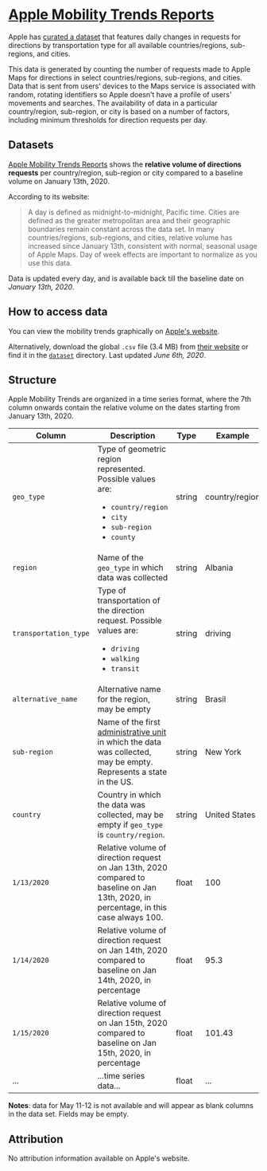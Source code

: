 # [Apple Mobility Trends Reports](https://www.apple.com/covid19/mobility)

Apple has [curated a dataset](https://www.apple.com/covid19/mobility) that features daily changes in requests for directions by transportation type for all available countries/regions, sub-regions, and cities. 

This data is generated by counting the number of requests made to Apple Maps for directions in select countries/regions, sub-regions, and cities. Data that is sent from users’ devices to the Maps service is associated with random, rotating identifiers so Apple doesn’t have a profile of users' movements and searches. The availability of data in a particular country/region, sub-region, or city is based on a number of factors, including minimum thresholds for direction requests per day.


## Datasets 

[Apple Mobility Trends Reports](https://www.apple.com/covid19/mobility) shows the **relative volume of directions requests** per country/region, sub-region or city compared to a baseline volume on January 13th, 2020. 

According to its website: 

> A day is defined as midnight-to-midnight, Pacific time. Cities are defined as the greater metropolitan area and their geographic boundaries remain constant across the data set. In many countries/regions, sub-regions, and cities, relative volume has increased since January 13th, consistent with normal, seasonal usage of Apple Maps. Day of week effects are important to normalize as you use this data. 

Data is updated every day, and is available back till the baseline date on _January 13th, 2020_.


## How to access data

You can view the mobility trends graphically on [Apple's website](https://www.apple.com/covid19/mobility). 

Alternatively, download the global `.csv` file (3.4 MB) from [their website](https://www.apple.com/covid19/mobility) or find it in the [`dataset`](dataset/) directory. Last updated _June 6th, 2020_.


## Structure

Apple Mobility Trends are organized in a time series format, where the 7th column onwards contain the relative volume on the dates starting from January 13th, 2020.

| Column | Description | Type | Example |
|-|-|-|-|
| `geo_type` | Type of geometric region represented. Possible values are: <ul><li>`country/region`</li><li>`city`</li><li>`sub-region`</li><li>`county`</li></ul> | string | country/region |
| `region` | Name of the `geo_type` in which data was collected | string | Albania |
| `transportation_type` | Type of transportation of the direction request. Possible values are: <ul><li>`driving`</li><li>`walking`</li><li>`transit`</li></ul>  | string | driving |
| `alternative_name` | Alternative name for the region, may be empty | string | Brasil |
| `sub-region` | Name of the first [administrative unit](https://en.wikipedia.org/wiki/Administrative_division#:~:text=For%20clarity%20and%20convenience%20the,or%20%22second%20administrative%20level%22) in which the data was collected, may be empty. Represents a state in the US. | string | New York |
| `country` | Country in which the data was collected, may be empty if `geo_type` is `country/region`. | string | United States |
| `1/13/2020` | Relative volume of direction request on Jan 13th, 2020 compared to baseline on Jan 13th, 2020, in percentage, in this case always 100. | float | 100 |
| `1/14/2020` | Relative volume of direction request on Jan 14th, 2020 compared to baseline on Jan 14th, 2020, in percentage | float | 95.3 |
| `1/15/2020` | Relative volume of direction request on Jan 15th, 2020 compared to baseline on Jan 15th, 2020, in percentage | float | 101.43 |
| ... | ...time series data... | float | ... |

**Notes**: data for May 11-12 is not available and will appear as blank columns in the data set. Fields may be empty.


## Attribution

No attribution information available on Apple's website.
